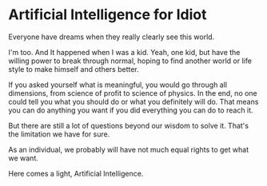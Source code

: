 # Artificial Intelligence for Idiot

Everyone have dreams when they really clearly see this world.

I'm too. And It happened when I was a kid. Yeah, one kid, but have the willing power to break through normal, hoping to find another world or life style to make himself and others better.



If you asked yourself what is meaningful, you would go through all dimensions, from science of profit to science of physics. In the end, no one could tell you what you should do or what you definitely will do. That means you can do anything you want if you did everything you can do to reach it.



But there are still a lot of questions beyond our wisdom to solve it. That's the limitation we have for sure. 

As an individual, we probably will have not much equal rights to get what we want.

Here comes a light, Artificial Intelligence.   

